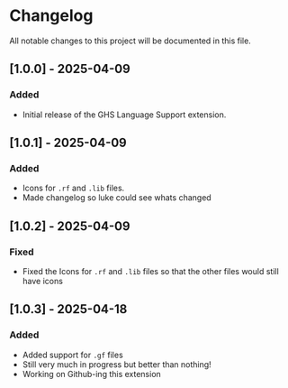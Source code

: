 # Changelog

All notable changes to this project will be documented in this file.

## [1.0.0] - 2025-04-09
### Added
- Initial release of the GHS Language Support extension.

## [1.0.1] - 2025-04-09
### Added
- Icons for `.rf` and `.lib` files.
- Made changelog so luke could see whats changed

## [1.0.2] - 2025-04-09
### Fixed
- Fixed the Icons for `.rf` and `.lib` files so that the other files would still have icons 

## [1.0.3] - 2025-04-18
### Added
- Added support for `.gf` files 
- Still very much in progress but better than nothing!
- Working on Github-ing this extension 
